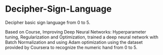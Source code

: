 # Decipher-Sign-Language
Decipher basic sign language from 0 to 5. 

Based on Course, Improving Deep Neural Networks: Hyperparameter tuning, Regularization and Optimization, trained a deep neural network with Batch Normalization and using Adam optimization using the dataset provided by Coursera to recognize the numeric hand from 0 to 5. 
